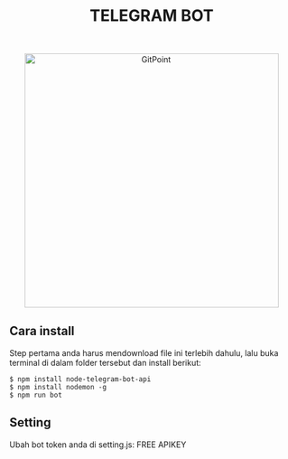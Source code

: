 
<h1 align="center">TELEGRAM BOT </h1> <br>
<p align="center">
  <a href="https://gitpoint.co/">
    <img alt="GitPoint" title="GitPoint" src="https://ibb.co/RQnbsd6"width="450">
  </a>
</p>

## Cara install

Step pertama anda harus mendownload file ini terlebih dahulu, lalu buka terminal di dalam folder tersebut dan install berikut:
```
$ npm install node-telegram-bot-api
$ npm install nodemon -g
$ npm run bot
```
## Setting

Ubah bot token anda di setting.js:
FREE APIKEY
